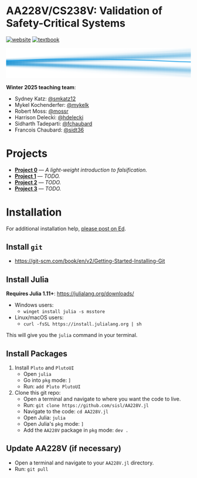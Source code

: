 # AA228V/CS238V: Validation of Safety-Critical Systems
[![website](https://img.shields.io/badge/website-Stanford-b31b1b.svg)](https://aa228v.stanford.edu/)
[![textbook](https://img.shields.io/badge/textbook-MIT%20Press-1ba0e9.svg)](https://algorithmsbook.com/validation/)

<p align="center"> <img src="./media/coverart.svg"> </p>

**Winter 2025 teaching team**:
- Sydney Katz: [@smkatz12](https://github.com/smkatz12)
- Mykel Kochenderfer: [@mykelk](https://github.com/mykelk)
- Robert Moss: [@mossr](https://github.com/mossr)
- Harrison Delecki: [@hdelecki](https://github.com/hdelecki)
- Sidharth Tadeparti: [@fchaubard](https://github.com/fchaubard)
- Francois Chaubard: [@sidt36](https://github.com/sidt36)

# Projects
- **[Project 0](./projects/project0)** — _A light-weight introduction to falsification._
- **[Project 1](./projects/project1)** — _TODO._
- **[Project 2](./projects/project2)** — _TODO._
- **[Project 3](./projects/project3)** — _TODO._

# Installation
For additional installation help, [please post on Ed](https://edstem.org/us/courses/69226/discussion).

## Install `git`
- https://git-scm.com/book/en/v2/Getting-Started-Installing-Git

## Install Julia
**Requires Julia 1.11+**: https://julialang.org/downloads/

- Windows users:
    - `winget install julia -s msstore`
- Linux/macOS users:
    - `curl -fsSL https://install.julialang.org | sh`

This will give you the `julia` command in your terminal.

## Install Packages
1. Install `Pluto` and `PlutoUI`
    - Open `julia`
    - Go into `pkg` mode: `]`
    - Run: `add Pluto PlutoUI`
1. Clone this git repo:
    - Open a terminal and navigate to where you want the code to live.
    - Run: `git clone https://github.com/sisl/AA228V.jl`
    - Navigate to the code: `cd AA228V.jl`
    - Open Julia: `julia`
    - Open Julia's `pkg` mode: `]`
    - Add the `AA228V` package in `pkg` mode: `dev .`

## Update AA228V (if necessary)
- Open a terminal and navigate to your `AA228V.jl` directory.
- Run: `git pull`
